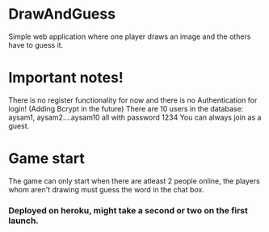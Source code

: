 # DrawAndGuess
Simple web application where one player draws an image and the others have to guess it.

# Important notes!
There is no register functionality for now and there is no Authentication for login! (Adding Bcrypt in the future)
There are 10 users in the database: aysam1, aysam2....aysam10 all with password 1234
You can always join as a guest.

# Game start
The game can only start when there are atleast 2 people online, the players whom aren't drawing must guess the word in the chat box.

### Deployed on heroku, might take a second or two on the first launch.
